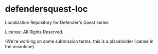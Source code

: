 # defendersquest-loc
Localization Repository for Defender's Quest series

License: All Rights Reserved.

(We're working on some submission terms, this is a placeholder license in the meantime)
